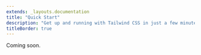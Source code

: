```yaml
---
extends: _layouts.documentation
title: "Quick Start"
description: "Get up and running with Tailwind CSS in just a few minutes."
titleBorder: true
---
```


Coming soon.

